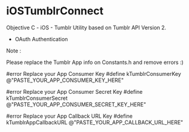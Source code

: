 iOSTumblrConnect
================

Objective C - iOS - Tumblr Utility based on Tumblr API Version 2. 

* OAuth Authentication



Note :


Please replace the Tumblr App info on Constants.h and remove errors :)

#error Replace your App Consumer Key
#define kTumblrConsumerKey                         @"PASTE_YOUR_APP_CONSUMER_KEY_HERE"

#error Replace your App Consumer Secret Key
#define kTumblrConsumerSecret                      @"PASTE_YOUR_APP_CONSUMER_SECRET_KEY_HERE"

#error Replace your App Callback URL Key
#define kTumblrAppCallbackURL                      @"PASTE_YOUR_APP_CALLBACK_URL_HERE"